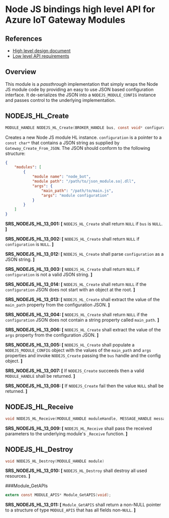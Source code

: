 Node JS bindings high level API for Azure IoT Gateway Modules
=============================================================

References
----------

  - [High level design document](./nodejs_bindings_hld.md)
  - [Low level API requirements](./nodejs_bindings_requirements.md)

Overview
--------

This module is a *passthrough* implementation that simply wraps the Node JS
module code by providing an easy to use JSON based configuration interface. It
de-serializes the JSON into a `NODEJS_MODULE_CONFIG` instance and passes control
to the underlying implementation.

NODEJS_HL_Create
----------------
```c
MODULE_HANDLE NODEJS_HL_Create(BROKER_HANDLE bus, const void* configuration);
```

Creates a new Node JS module HL instance. `configuration` is a pointer to a
`const char*` that contains a JSON string as supplied by `Gateway_Create_From_JSON`.
The JSON should conform to the following structure:

```json
{
    "modules": [
        {
            "module name": "node_bot",
            "module path": "/path/to/json_module.so|.dll",
            "args": {
                "main_path": "/path/to/main.js",
                "args": "module configuration"
            }
        }
    ]
}
```

**SRS_NODEJS_HL_13_001: [** `NODEJS_HL_Create` shall return `NULL` if `bus` is `NULL`. **]**

**SRS_NODEJS_HL_13_002: [** `NODEJS_HL_Create` shall return `NULL` if `configuration` is `NULL`. **]**

**SRS_NODEJS_HL_13_012: [** `NODEJS_HL_Create` shall parse `configuration` as a JSON string. **]**

**SRS_NODEJS_HL_13_003: [** `NODEJS_HL_Create` shall return `NULL` if `configuration` is not a valid JSON string. **]**

**SRS_NODEJS_HL_13_014: [** `NODEJS_HL_Create` shall return `NULL` if the `configuration` JSON does not start with an object at the root. **]**

**SRS_NODEJS_HL_13_013: [** `NODEJS_HL_Create` shall extract the value of the `main_path` property from the configuration JSON. **]**

**SRS_NODEJS_HL_13_004: [** `NODEJS_HL_Create` shall return `NULL` if the `configuration` JSON does not contain a string property called `main_path`. **]**

**SRS_NODEJS_HL_13_006: [** `NODEJS_HL_Create` shall extract the value of the `args` property from the configuration JSON. **]**

**SRS_NODEJS_HL_13_005: [** `NODEJS_HL_Create` shall populate a `NODEJS_MODULE_CONFIG` object with the values of the `main_path` and `args` properties and invoke `NODEJS_Create` passing the `bus` handle and the config object. **]**

**SRS_NODEJS_HL_13_007: [** If `NODEJS_Create` succeeds then a valid `MODULE_HANDLE` shall be returned. **]**

**SRS_NODEJS_HL_13_008: [** If `NODEJS_Create` fail then the value `NULL` shall be returned. **]**

NODEJS_HL_Receive
-----------------
```c
void NODEJS_HL_Receive(MODULE_HANDLE moduleHandle, MESSAGE_HANDLE messageHandle)
```

**SRS_NODEJS_HL_13_009: [** `NODEJS_HL_Receive` shall pass the received parameters to the underlying module's `_Receive` function. **]**

NODEJS_HL_Destroy
-----------------
```c
void NODEJS_HL_Destroy(MODULE_HANDLE module)
```

**SRS_NODEJS_HL_13_010: [** `NODEJS_HL_Destroy` shall destroy all used resources. **]**

###Module_GetAPIs
```c
extern const MODULE_APIS* Module_GetAPIS(void);
```
**SRS_NODEJS_HL_13_011: [** `Module_GetAPIS` shall return a non-NULL pointer to a structure of type `MODULE_APIS` that has all fields non-`NULL`. **]**
